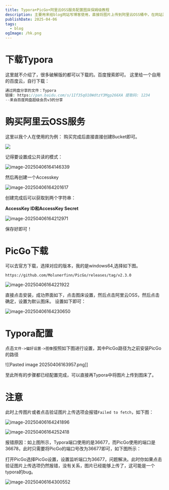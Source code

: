 ```yaml
---
title: Typora+PicGo+阿里云OSS服务配置图床保姆级教程
description: 主要用来给blog网站写博客使用，直接将图片上传到阿里云OSS桶中，在网站渲染上也快了很多。
publishDate: 2025-04-06
tags:
  - blog
ogImage: /hk.png
---
```

# 下载Typora

这里就不介绍了，很多破解版的都可以下载的。百度搜索即可。
这里给一个自用的百度云，自行下载：

```php
通过网盘分享的文件：Typora
链接: https://pan.baidu.com/s/1If35qO10WdtzY3Mgp266XA 提取码: 1234 
--来自百度网盘超级会员v3的分享
```

# 购买阿里云OSS服务

这里以我个人在使用的为例：
购买完成后直接直接创建Bucket即可。

![](https://blogslimer.oss-cn-shanghai.aliyuncs.com/blog/image-20250406164124823.png)

记得要设置成公共读的模式：

![image-20250406164146339](https://blogslimer.oss-cn-shanghai.aliyuncs.com/blog/image-20250406164146339.png)

然后再创建一个Accesskey

![image-20250406164201617](https://blogslimer.oss-cn-shanghai.aliyuncs.com/blog/image-20250406164201617.png)

创建完成后可以获取到两个字符串：

**AccessKey ID和AccessKey Secret**

![image-20250406164212971](https://blogslimer.oss-cn-shanghai.aliyuncs.com/blog/image-20250406164212971.png)

保存好即可！

# PicGo下载

可以去官方下载，选择对应的版本，我的是windows64,选择如下图。

```
https://github.com/Molunerfinn/PicGo/releases/tag/v2.3.0
```

![image-20250406164221922](https://blogslimer.oss-cn-shanghai.aliyuncs.com/blog/image-20250406164221922.png)

直接点击安装，成功界面如下，点击图床设置，然后点击阿里云OSS，然后点击确定，设置为默认图床。
设置如下即可：

![image-20250406164230650](https://blogslimer.oss-cn-shanghai.aliyuncs.com/blog/image-20250406164230650.png)

# Typora配置

点击`文件->偏好设置->图像`按照如下图进行设置，其中PicGo路径为之前安装PicGo的路径

![[Pasted image 20250406163957.png]]

至此所有的步骤都已经配置完成，可以直接再Typora中将图片上传到图床了。

# 注意

此时上传图片或者点击验证图片上传选项会报错`Failed to fetch`，如下图：

![image-20250406164241896](https://blogslimer.oss-cn-shanghai.aliyuncs.com/blog/image-20250406164241896.png)

![image-20250406164252418](https://blogslimer.oss-cn-shanghai.aliyuncs.com/blog/image-20250406164252418.png)



报错原因：如上图所示，Typora端口使用的是36677，而PicGo使用的端口是36678，此时只需要将PicGo的端口号改为36677即可，如下图所示：

打开PicGo选择PicGo设置，设置监听端口为36677，问题解决。此时你如果点击验证图片上传选项仍然报错，没有关系，图片已经能够上传了，这可能是一个typora的bug。

![image-20250406164300552](https://blogslimer.oss-cn-shanghai.aliyuncs.com/blog/image-20250406164300552.png)
